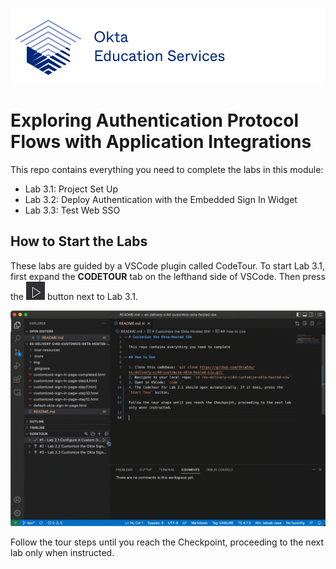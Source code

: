 [![Okta Training](./.tour-resources/oktaeduservices.png "Okta Education Services")](https://www.okta.com/services/training/)

# Exploring Authentication Protocol Flows with Application Integrations

This repo contains everything you need to complete the labs in this module:

- Lab 3.1: Project Set Up
- Lab 3.2: Deploy Authentication with the Embedded Sign In Widget
- Lab 3.3: Test Web SSO


## How to Start the Labs


These labs are guided by a VSCode plugin called CodeTour. To start Lab 3.1, first expand the **CODETOUR** tab on the lefthand side of VSCode. Then press the ![Start Tour](./.tour-resources/play.png) button next to Lab 3.1.

![Start Code Tour](./.tour-resources/start-tour.gif)

Follow the tour steps until you reach the Checkpoint, proceeding to the next lab only when instructed.